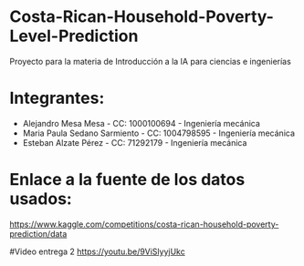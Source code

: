 # Costa-Rican-Household-Poverty-Level-Prediction
Proyecto para la materia de Introducción a la IA para ciencias e ingenierías

# Integrantes:
 - Alejandro Mesa Mesa - CC: 1000100694 - Ingeniería mecánica 
 - Maria Paula Sedano Sarmiento - CC: 1004798595 - Ingeniería mecánica 
 - Esteban Alzate Pérez - CC: 71292179 - Ingeniería mecánica 

# Enlace a la fuente de los datos usados:
https://www.kaggle.com/competitions/costa-rican-household-poverty-prediction/data

#Video entrega 2
https://youtu.be/9ViSlyyjUkc
